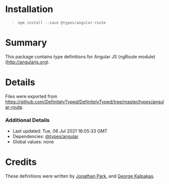 # Installation
> `npm install --save @types/angular-route`

# Summary
This package contains type definitions for Angular JS (ngRoute module) (http://angularjs.org).

# Details
Files were exported from https://github.com/DefinitelyTyped/DefinitelyTyped/tree/master/types/angular-route.

### Additional Details
 * Last updated: Tue, 06 Jul 2021 18:05:33 GMT
 * Dependencies: [@types/angular](https://npmjs.com/package/@types/angular)
 * Global values: none

# Credits
These definitions were written by [Jonathan Park](https://github.com/park9140), and [George Kalpakas](https://github.com/gkalpak).
